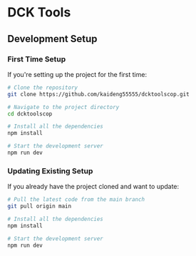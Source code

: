 # DCK Tools

## Development Setup

### First Time Setup

If you're setting up the project for the first time:

```bash
# Clone the repository
git clone https://github.com/kaideng55555/dcktoolscop.git

# Navigate to the project directory
cd dcktoolscop

# Install all the dependencies
npm install

# Start the development server
npm run dev
```

### Updating Existing Setup

If you already have the project cloned and want to update:

```bash
# Pull the latest code from the main branch
git pull origin main

# Install all the dependencies
npm install

# Start the development server
npm run dev
```
